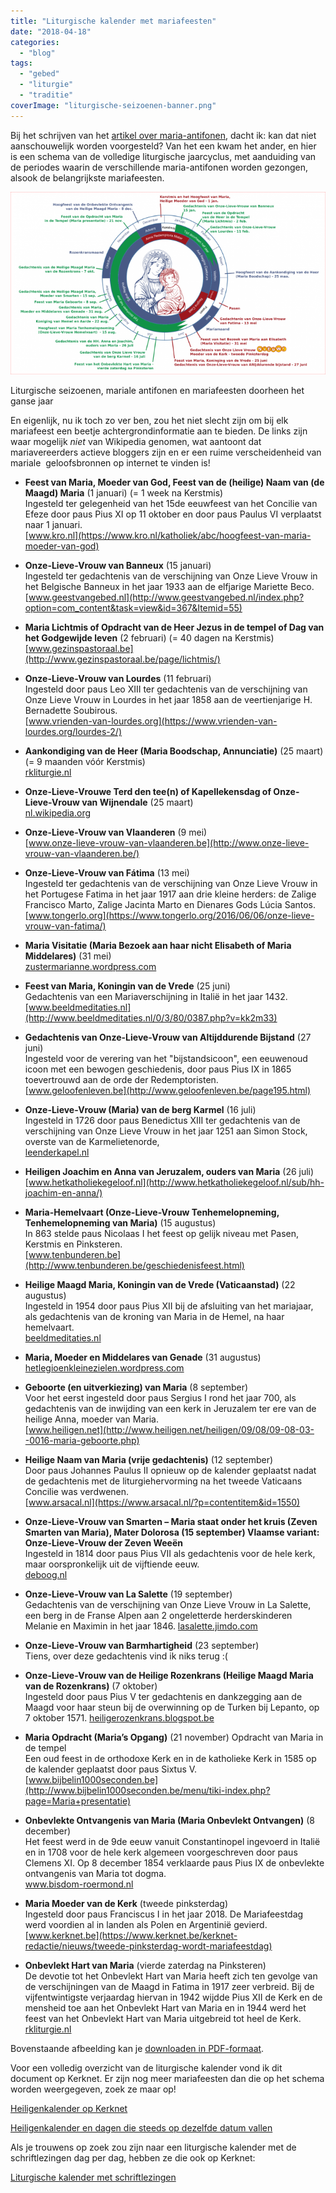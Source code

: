 ```yaml
---
title: "Liturgische kalender met mariafeesten"
date: "2018-04-18"
categories: 
  - "blog"
tags: 
  - "gebed"
  - "liturgie"
  - "traditie"
coverImage: "liturgische-seizoenen-banner.png"
---
```


Bij het schrijven van het [artikel over maria-antifonen](/blog/heb-je-deze-week-al-mariaal-geantifoond/), dacht ik: kan dat niet aanschouwelijk worden voorgesteld? Van het een kwam het ander, en hier is een schema van de volledige liturgische jaarcyclus, met aanduiding van de periodes waarin de verschillende maria-antifonen worden gezongen, alsook de belangrijkste mariafeesten.

![](images/liturgische-seizoenen-1-700x406.png)

Liturgische seizoenen, mariale antifonen en mariafeesten doorheen het ganse jaar

En eigenlijk, nu ik toch zo ver ben, zou het niet slecht zijn om bij elk mariafeest een beetje achtergrondinformatie aan te bieden. De links zijn waar mogelijk _niet_ van Wikipedia genomen, wat aantoont dat mariavereerders actieve bloggers zijn en er een ruime verscheidenheid van mariale  geloofsbronnen op internet te vinden is!

- **Feest van Maria, Moeder van God, Feest van de (heilige) Naam van (de Maagd) Maria** (1 januari) (= 1 week na Kerstmis)  
    Ingesteld ter gelegenheid van het 15de eeuwfeest van het Concilie van Efeze door paus Pius XI op 11 oktober en door paus Paulus VI verplaatst naar 1 januari.  
    [www.kro.nl](https://www.kro.nl/katholiek/abc/hoogfeest-van-maria-moeder-van-god)  

- **Onze-Lieve-Vrouw van Banneux** (15 januari)  
    Ingesteld ter gedachtenis van de verschijning van Onze Lieve Vrouw in het Belgische Banneux in het jaar 1933 aan de elfjarige Mariette Beco.  
    [www.geestvangebed.nl](http://www.geestvangebed.nl/index.php?option=com_content&task=view&id=367&Itemid=55)

- **Maria Lichtmis of Opdracht van de Heer Jezus in de tempel of Dag van het Godgewijde leven** (2 februari) (= 40 dagen na Kerstmis)  
    [www.gezinspastoraal.be](http://www.gezinspastoraal.be/page/lichtmis/)

- **Onze-Lieve-Vrouw van Lourdes** (11 februari)  
    Ingesteld door paus Leo XIII ter gedachtenis van de verschijning van Onze Lieve Vrouw in Lourdes in het jaar 1858 aan de veertienjarige H. Bernadette Soubirous.  
    [www.vrienden-van-lourdes.org](https://www.vrienden-van-lourdes.org/lourdes-2/)

- **Aankondiging van de Heer (Maria Boodschap, Annunciatie)** (25 maart) (= 9 maanden vóór Kerstmis)  
    [rkliturgie.nl](https://rkliturgie.nl/kerkelijk-jaar-jaar-c/aankondiging-van-de-heer-maria-boodschap)

- **Onze-Lieve-Vrouwe Terd den tee(n) of Kapellekensdag of Onze-Lieve-Vrouw van Wijnendale** (25 maart)  
    [nl.wikipedia.org](https://nl.wikipedia.org/wiki/Onze-Lieve-Vrouwekapel_van_Wijnendale)

- **Onze-Lieve-Vrouw van Vlaanderen** (9 mei)  
    [www.onze-lieve-vrouw-van-vlaanderen.be](http://www.onze-lieve-vrouw-van-vlaanderen.be/)

- **Onze-Lieve-Vrouw van Fátima** (13 mei)  
    Ingesteld ter gedachtenis van de verschijning van Onze Lieve Vrouw in het Portugese Fatima in het jaar 1917 aan drie kleine herders: de Zalige Francisco Marto, Zalige Jacinta Marto en Dienares Gods Lúcia Santos.  
    [www.tongerlo.org](https://www.tongerlo.org/2016/06/06/onze-lieve-vrouw-van-fatima/)

- **Maria Visitatie (Maria Bezoek aan haar nicht Elisabeth of Maria Middelares)** (31 mei)  
    [zustermarianne.wordpress.com](https://zustermarianne.wordpress.com/tag/maria-visitatie/)

- **Feest van Maria, Koningin van de Vrede** (25 juni)  
    Gedachtenis van een Mariaverschijning in Italië in het jaar 1432. 
    [www.beeldmeditaties.nl](http://www.beeldmeditaties.nl/0/3/80/0387.php?v=kk2m33)

- **Gedachtenis van Onze-Lieve-Vrouw van Altijddurende Bijstand** (27 juni)  
    Ingesteld voor de verering van het "bijstandsicoon", een eeuwenoud icoon met een bewogen geschiedenis, door paus Pius IX in 1865 toevertrouwd aan de orde der Redemptoristen.  
    [www.geloofenleven.be](http://www.geloofenleven.be/page195.html)

- **Onze-Lieve-Vrouw (Maria) van de berg Karmel** (16 juli)  
    Ingesteld in 1726 door paus Benedictus XIII ter gedachtenis van de verschijning van Onze Lieve Vrouw in het jaar 1251 aan Simon Stock, overste van de Karmelietenorde,  
    [leenderkapel.nl](http://leenderkapel.nl/page.php?pageID=120)

- **Heiligen Joachim en Anna van Jeruzalem, ouders van Maria** (26 juli)  
    [www.hetkatholiekegeloof.nl](http://www.hetkatholiekegeloof.nl/sub/hh-joachim-en-anna/)

- **Maria-Hemelvaart (Onze-Lieve-Vrouw Tenhemelopneming, Tenhemelopneming van Maria)** (15 augustus)  
    In 863 stelde paus Nicolaas I het feest op gelijk niveau met Pasen, Kerstmis en Pinksteren.  
    [www.tenbunderen.be](http://www.tenbunderen.be/geschiedenisfeest.html)

- **Heilige Maagd Maria, Koningin van de Vrede (Vaticaanstad)** (22 augustus)  
    Ingesteld in 1954 door paus Pius XII bij de afsluiting van het mariajaar, als gedachtenis van de kroning van Maria in de Hemel, na haar hemelvaart.  
    [beeldmeditaties.nl](http://beeldmeditaties.nl/0/3/80/0387.php)

- **Maria, Moeder en Middelares van Genade** (31 augustus)  
    [hetlegioenkleinezielen.wordpress.com](https://hetlegioenkleinezielen.wordpress.com/2016/06/22/maria-middelares-en-mede-verlosseres/)

- **Geboorte (en uitverkiezing) van Maria** (8 september)  
    Voor het eerst ingesteld door paus Sergius I rond het jaar 700, als gedachtenis van de inwijding van een kerk in Jeruzalem ter ere van de heilige Anna, moeder van Maria.  
    [www.heiligen.net](http://www.heiligen.net/heiligen/09/08/09-08-03--0016-maria-geboorte.php)

- **Heilige Naam van Maria (vrije gedachtenis)** (12 september)  
    Door paus Johannes Paulus II opnieuw op de kalender geplaatst nadat de gedachtenis met de liturgiehervorming na het tweede Vaticaans Concilie was verdwenen.  
    [www.arsacal.nl](https://www.arsacal.nl/?p=contentitem&id=1550)

- **Onze-Lieve-Vrouw van Smarten – Maria staat onder het kruis (Zeven Smarten van Maria), Mater Dolorosa (15 september) Vlaamse variant: Onze-Lieve-Vrouw der Zeven Weeën**  
    Ingesteld in 1814 door paus Pius VII als gedachtenis voor de hele kerk, maar oorspronkelijk uit de vijftiende eeuw.  
    [deboog.nl](https://www.deboog.nl/Onze-Lieve-Vrouw-van-smarten.html)

- **Onze-Lieve-Vrouw van La Salette** (19 september)  
    Gedachtenis van de verschijning van Onze Lieve Vrouw in La Salette, een berg in de Franse Alpen aan 2 ongeletterde herderskinderen Melanie en Maximin in het jaar 1846. 
    [lasalette.jimdo.com](https://lasalette.jimdo.com/)

- **Onze-Lieve-Vrouw van Barmhartigheid** (23 september)  
    Tiens, over deze gedachtenis vind ik niks terug :(

- **Onze-Lieve-Vrouw van de Heilige Rozenkrans (Heilige Maagd Maria van de Rozenkrans)** (7 oktober)  
    Ingesteld door paus Pius V ter gedachtenis en dankzegging aan de Maagd voor haar steun bij de overwinning op de Turken bij Lepanto, op 7 oktober 1571. 
    [heiligerozenkrans.blogspot.be](http://heiligerozenkrans.blogspot.be/2016/10/de-rozenkrans-en-de-zeeslag-van-lepanto.html)

- **Maria Opdracht (Maria’s Opgang)** (21 november) Opdracht van Maria in de tempel  
    Een oud feest in de orthodoxe Kerk en in de katholieke Kerk in 1585 op de kalender geplaatst door paus Sixtus V.  
    [www.bijbelin1000seconden.be](http://www.bijbelin1000seconden.be/menu/tiki-index.php?page=Maria+presentatie)

- **Onbevlekte Ontvangenis van Maria (Maria Onbevlekt Ontvangen)** (8 december)  
    Het feest werd in de 9de eeuw vanuit Constantinopel ingevoerd in Italië en in 1708 voor de hele kerk algemeen voorgeschreven door paus Clemens XI. Op 8 december 1854 verklaarde paus Pius IX de onbevlekte ontvangenis van Maria tot dogma.  
    www.bisdom-roermond.nl

- **Maria Moeder van de Kerk** (tweede pinksterdag)  
    Ingesteld door paus Franciscus I in het jaar 2018. De Mariafeestdag werd voordien al in landen als Polen en Argentinië gevierd.  
    [www.kerknet.be](https://www.kerknet.be/kerknet-redactie/nieuws/tweede-pinksterdag-wordt-mariafeestdag)

- **Onbevlekt Hart van Maria** (vierde zaterdag na Pinksteren)  
    De devotie tot het Onbevlekt Hart van Maria heeft zich ten gevolge van de verschijningen van de Maagd in Fatima in 1917 zeer verbreid. Bij de vijfentwintigste verjaardag hiervan in 1942 wijdde Pius XII de Kerk en de mensheid toe aan het Onbevlekt Hart van Maria en in 1944 werd het feest van het Onbevlekt Hart van Maria uitgebreid tot heel de Kerk.  
    [rkliturgie.nl](https://rkliturgie.nl/kerkelijk-jaar-jaar-c/gedachtenis-van-het-onbevlekt-hart-van-maria)

Bovenstaande afbeelding kan je [downloaden in PDF-formaat](https://storage.googleapis.com/geloven-leren/printerboekjes/liturgische-seizoenen.pdf).

Voor een volledig overzicht van de liturgische kalender vond ik dit document op Kerknet. Er zijn nog meer mariafeesten dan die op het schema worden weergegeven, zoek ze maar op!

[Heiligenkalender op Kerknet](https://www.kerknet.be/sites/default/files/Heiligenkalender%20%26%20dagen%20en%20periodes%20die%20steeds%20op%20dezelfde%20datums%20vallen.pdf)

[Heiligenkalender en dagen die steeds op dezelfde datum vallen](https://docs.google.com/document/d/1NBxLfSoyyLiF7szXxk5pn0ebGNLu_fBkYOqHqqT0cm8/edit)

Als je trouwens op zoek zou zijn naar een liturgische kalender met de schriftlezingen dag per dag, hebben ze die ook op Kerknet:

[Liturgische kalender met schriftlezingen](https://www.kerknet.be/iclz/artikel/liturgische-kalender?utm_source=dlvr.it&utm_medium=twitter)
